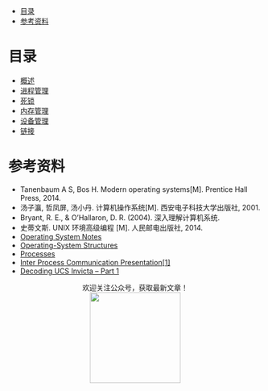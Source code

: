 <!-- GFM-TOC -->
* [目录](#目录)
* [参考资料](#参考资料)
<!-- GFM-TOC -->


# 目录

- [概述](notes/计算机操作系统%20-%20概述.md)
- [进程管理](notes/计算机操作系统%20-%20进程管理.md)
- [死锁](notes/计算机操作系统%20-%20死锁.md)
- [内存管理](notes/计算机操作系统%20-%20内存管理.md)
- [设备管理](notes/计算机操作系统%20-%20设备管理.md)
- [链接](notes/计算机操作系统%20-%20链接.md)

# 参考资料

- Tanenbaum A S, Bos H. Modern operating systems[M]. Prentice Hall Press, 2014.
- 汤子瀛, 哲凤屏, 汤小丹. 计算机操作系统[M]. 西安电子科技大学出版社, 2001.
- Bryant, R. E., & O’Hallaron, D. R. (2004). 深入理解计算机系统.
- 史蒂文斯. UNIX 环境高级编程 [M]. 人民邮电出版社, 2014.
- [Operating System Notes](https://applied-programming.github.io/Operating-Systems-Notes/)
- [Operating-System Structures](https://www.cs.uic.edu/\~jbell/CourseNotes/OperatingSystems/2_Structures.html)
- [Processes](http://cse.csusb.edu/tongyu/courses/cs460/notes/process.php)
- [Inter Process Communication Presentation[1]](https://www.slideshare.net/rkolahalam/inter-process-communication-presentation1)
- [Decoding UCS Invicta – Part 1](https://blogs.cisco.com/datacenter/decoding-ucs-invicta-part-1)




<div align="center">欢迎关注公众号，获取最新文章！</div>


<div align="center"><img width="180px" src="https://cyc-1256109796.cos.ap-guangzhou.myqcloud.com/%E5%85%AC%E4%BC%97%E5%8F%B7.jpg"></img></div>
